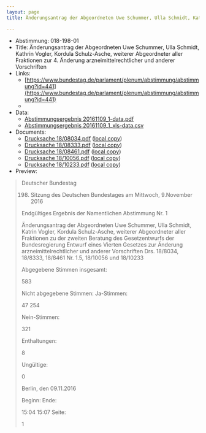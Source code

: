 ```yaml
---
layout: page
title: Änderungsantrag der Abgeordneten Uwe Schummer, Ulla Schmidt, Kathrin Vogler, Kordula Schulz-Asche, weiterer Abgeordneter aller Fraktionen zur 4. Änderung arzneimittelrechtlicher und anderer Vorschriften

---
```


* Abstimmung: 018-198-01
* Title: Änderungsantrag der Abgeordneten Uwe Schummer, Ulla Schmidt, Kathrin Vogler, Kordula Schulz-Asche, weiterer Abgeordneter aller Fraktionen zur 4. Änderung arzneimittelrechtlicher und anderer Vorschriften
* Links: 
    * [https://www.bundestag.de/parlament/plenum/abstimmung/abstimmung?id=441](https://www.bundestag.de/parlament/plenum/abstimmung/abstimmung?id=441)
    * 
* Data: 
    * [Abstimmungsergebnis 20161109_1-data.pdf](/res/abstimmungsliste/20161109_1-data.pdf)
    * [Abstimmungsergebnis 20161109_1_xls-data.csv](/res/abstimmungsliste/analyses/20161109_1_xls-data.csv)
* Documents: 
    * [Drucksache 18/08034.pdf](http://dip21.bundestag.de/dip21/btd/18/080/1808034.pdf) ([local copy](/res/abstimmungsdaten/018-198-01/1808034.pdf))
    * [Drucksache 18/08333.pdf](http://dip21.bundestag.de/dip21/btd/18/083/1808333.pdf) ([local copy](/res/abstimmungsdaten/018-198-01/1808333.pdf))
    * [Drucksache 18/08461.pdf](http://dip21.bundestag.de/dip21/btd/18/084/1808461.pdf) ([local copy](/res/abstimmungsdaten/018-198-01/1808461.pdf))
    * [Drucksache 18/10056.pdf](http://dip21.bundestag.de/dip21/btd/18/100/1810056.pdf) ([local copy](/res/abstimmungsdaten/018-198-01/1810056.pdf))
    * [Drucksache 18/10233.pdf](http://dip21.bundestag.de/dip21/btd/18/102/1810233.pdf) ([local copy](/res/abstimmungsdaten/018-198-01/1810233.pdf))
* Preview: 
> Deutscher Bundestag
> 
> 198. Sitzung des Deutschen Bundestages
> am Mittwoch, 9.November 2016
> 
> Endgültiges Ergebnis der Namentlichen Abstimmung Nr. 1
> 
> Änderungsantrag der Abgeordneten Uwe Schummer, Ulla Schmidt, Katrin Vogler, Kordula
> Schulz-Asche, weiterer Abgeordneter aller Fraktionen
> zu der zweiten Beratung des Gesetzentwurfs der Bundesregierung
> Entwurf eines Vierten Gesetzes zur Änderung arzneimittelrechtlicher und anderer
> Vorschriften
> Drs. 18/8034, 18/8333, 18/8461 Nr. 1.5, 18/10056 und 18/10233
> 
> Abgegebene Stimmen insgesamt:
> 
> 583
> 
> Nicht abgegebene Stimmen:
> Ja-Stimmen:
> 
> 47
> 254
> 
> Nein-Stimmen:
> 
> 321
> 
> Enthaltungen:
> 
> 8
> 
> Ungültige:
> 
> 0
> 
> Berlin, den 09.11.2016
> 
> Beginn:
> Ende:
> 
> 15:04
> 15:07
> Seite:
> 
> 1
> 
> 
